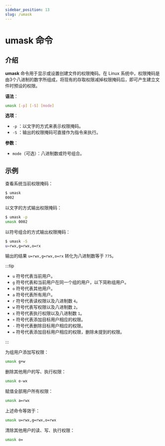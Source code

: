 ```yaml
---
sidebar_position: 13
slug: /umask
---
```


# umask 命令



## 介绍

**umask** 命令用于显示或设置创建文件的权限掩码。在 Linux 系统中，权限掩码是由3个八进制的数字所组成，将现有的存取权限减掉权限掩码后，即可产生建立文件时预设的权限。

**语法**：

```bash
umask [-p] [-S] [mode]
```

**选项**：

- `-p` ：以文字的方式来表示权限掩码。
- `-S` ：输出的权限掩码可直接作为指令来执行。

**参数**：

- `mode`（可选）：八进制数或符号组合。



## 示例

查看系统当前权限掩码：

```bash
$ umask 
0002
```

以文字的方式输出权限掩码：

```bash
$ umask -p
umask 0002
```

以符号组合的方式输出权限掩码：

```bash
$ umask -S
u=rwx,g=rwx,o=rx
```

输出的结果 `u=rwx,g=rwx,o=rx` 转化为八进制数等于 `775`。

:::tip

- `u` 符号代表当前用户。
- `g` 符号代表和当前用户在同一个组的用户，以下简称组用户。
- `o` 符号代表其他用户。
- `a` 符号代表所有用户。
- `r` 符号代表读权限以及八进制数 `4`。
- `w` 符号代表写权限以及八进制数 `2`。
- `x` 符号代表执行权限以及八进制数 `1`。
- `+` 符号代表添加目标用户相应的权限。
- `-` 符号代表删除目标用户相应的权限。
- `=` 符号代表添加目标用户相应的权限，删除未提到的权限。

:::

为组用户添加写权限：

```bash
umask g+w
```

删除其他用户的写、执行权限：

```bash
umask o-wx
```

赋值全部用户所有权限：

```bash
umask a=rwx
```

上述命令等效于：

```bash
umask u=rwx,g=rwx,o=rwx
```

清除其他用户的读、写、执行权限：

```bash
umask o=
```

